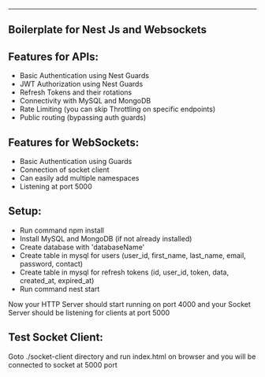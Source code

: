 ------------------------------------------------------------------------------
Boilerplate for Nest Js and Websockets
------------------------------------------------------------------------------

Features for APIs:
----------------------------------------------------
- Basic Authentication using Nest Guards
- JWT Authorization using Nest Guards
- Refresh Tokens and their rotations
- Connectivity with MySQL and MongoDB
- Rate Limiting (you can skip Throttling on specific endpoints)
- Public routing (bypassing auth guards)

Features for WebSockets:
----------------------------------------------------
- Basic Authentication using Guards
- Connection of socket client
- Can easily add multiple namespaces
- Listening at port 5000


Setup:
----------------------------------------------------
- Run command npm install
- Install MySQL and MongoDB (if not already installed)
- Create database with 'databaseName'
- Create table in mysql for users (user_id, first_name, last_name, email, password, contact)
- Create table in mysql for refresh tokens (id, user_id, token, data, created_at, expired_at)
- Run command nest start


Now your HTTP Server should start running on port 4000 and your Socket Server should be listening for clients at port 5000


Test Socket Client:
----------------------------------------------------
Goto ./socket-client directory and run index.html on browser and you will be connected to socket at 5000 port
